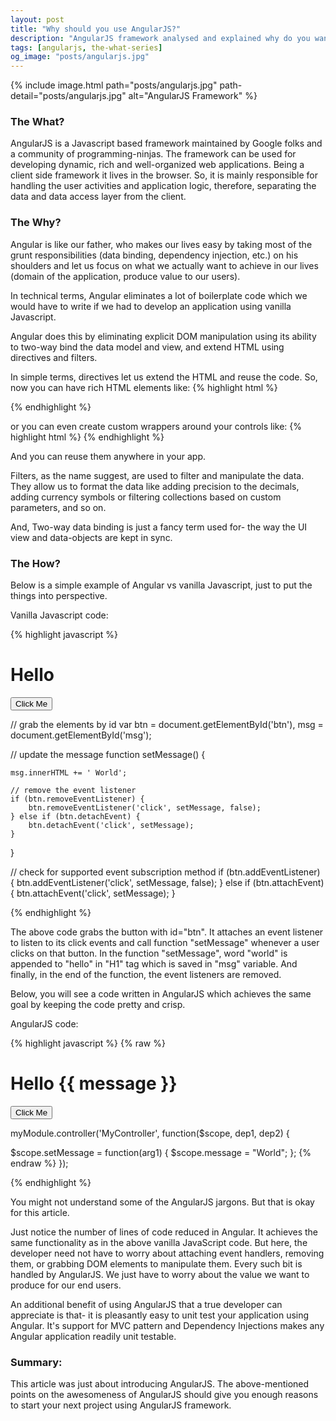 ```yaml
---
layout: post
title: "Why should you use AngularJS?"
description: "AngularJS framework analysed and explained why do you want to use it for your next project."
tags: [angularjs, the-what-series]
og_image: "posts/angularjs.jpg"
---
```


{% include image.html path="posts/angularjs.jpg" path-detail="posts/angularjs.jpg" alt="AngularJS Framework" %}


### The What?
AngularJS is a Javascript based framework maintained by Google folks and a community of programming-ninjas. The framework can be used for developing dynamic, rich and well-organized web applications. Being a client side framework it lives in the browser. So, it is mainly responsible for handling the user activities and application logic, therefore, separating the data and data access layer from the client.


### The Why?
Angular is like our father, who makes our lives easy by taking most of the grunt responsibilities (data binding, dependency injection, etc.) on his shoulders and let us focus on what we actually want to achieve in our lives (domain of the application, produce value to our users).

In technical terms, Angular eliminates a lot of boilerplate code which we would have to write if we had to develop an application using vanilla Javascript.

Angular does this by eliminating explicit DOM manipulation using its ability to two-way bind the data model and view, and extend HTML using directives and filters.

In simple terms, directives let us extend the HTML and  reuse the code. So, now you can have rich HTML elements like: 
{% highlight html %}
    <address></address>
    <login-form></login-form>
{% endhighlight %}
 
or you can even create custom wrappers around your controls like:
{% highlight html %}
    <my-grid></my-grid>
    <my-slider></my-slider>
{% endhighlight %}
 
And you can reuse them anywhere in your app.

Filters, as the name suggest, are used to filter and manipulate the data. They allow us to format the data like adding precision to the decimals, adding currency symbols or filtering collections based on custom parameters, and so on.

And, Two-way data binding is just a fancy term used for- the way the UI view and data-objects are kept in sync. 



### The How?
Below is a simple example of Angular vs vanilla Javascript, just to put the things into perspective.

Vanilla Javascript code:

{% highlight javascript %}

<h1 id="msg">Hello</h1>
<button id="btn">Click Me</button>

// grab the elements by id
var btn = document.getElementById('btn'),
    msg = document.getElementById('msg');

// update the message
function setMessage() {
    
    msg.innerHTML += ' World';
    
    // remove the event listener
    if (btn.removeEventListener) {
        btn.removeEventListener('click', setMessage, false);
    } else if (btn.detachEvent) {
        btn.detachEvent('click', setMessage);
    }
}

// check for supported event subscription method
if (btn.addEventListener) {
    btn.addEventListener('click', setMessage, false);
} else if (btn.attachEvent) {
    btn.attachEvent('click', setMessage);
}

{% endhighlight %}

The above code grabs the button with id="btn". It attaches an event listener to listen to its click events and call function "setMessage" whenever a user clicks on that button. In the function "setMessage", word "world" is appended to "hello" in "H1" tag which is saved in "msg" variable. And finally, in the end of the function, the event listeners are removed.

Below, you will see a code written in AngularJS which achieves the same goal by keeping the code pretty and crisp.


AngularJS code:

{% highlight javascript %}
{% raw %}
<div ng-controller="MyController">
	<h1 id="msg">Hello {{ message }}</h1>
	<button id="btn" ng-click="setMessage()">Click Me</button>
</div>

myModule.controller('MyController', function($scope, dep1, dep2) {

  $scope.setMessage = function(arg1) {
    $scope.message = "World";
  };
{% endraw %}
});

{% endhighlight %}

You might not understand some of the AngularJS jargons. But that is okay for this article.

Just notice the number of lines of code reduced in Angular. It achieves the same functionality as in the above vanilla JavaScript code. But here, the developer need not have to worry about attaching event handlers, removing them, or grabbing DOM elements to manipulate them. Every such bit is handled by AngularJS. We just have to worry about the value we want to produce for our end users.

An additional benefit of using AngularJS that a true developer can appreciate is that- it is pleasantly easy to unit test your application using Angular. It's support for MVC pattern and Dependency Injections makes any Angular application readily unit testable.

### Summary:
This article was just about introducing AngularJS. The above-mentioned points on the awesomeness of AngularJS should give you enough reasons to start your next project using AngularJS framework.